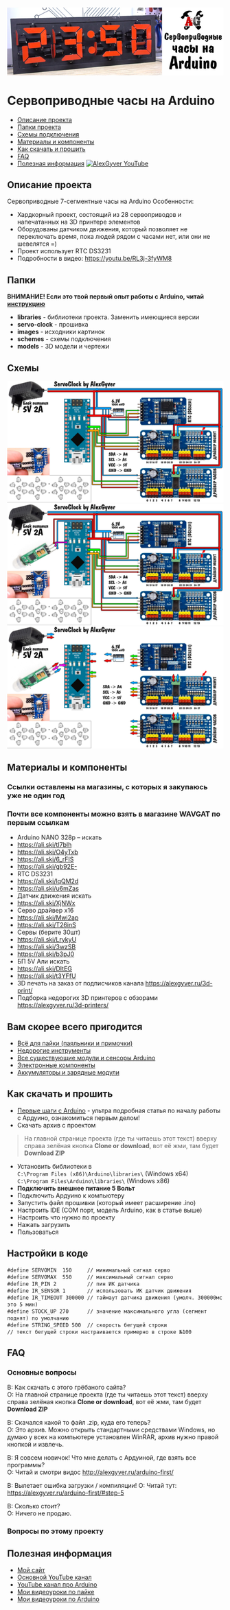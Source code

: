 ![PROJECT_PHOTO](https://github.com/AlexGyver/ServoClock/blob/master/proj_img.jpg)
# Сервоприводные часы на Arduino
* [Описание проекта](#chapter-0)
* [Папки проекта](#chapter-1)
* [Схемы подключения](#chapter-2)
* [Материалы и компоненты](#chapter-3)
* [Как скачать и прошить](#chapter-4)
* [FAQ](#chapter-5)
* [Полезная информация](#chapter-6)
[![AlexGyver YouTube](http://alexgyver.ru/git_banner.jpg)](https://www.youtube.com/channel/UCgtAOyEQdAyjvm9ATCi_Aig?sub_confirmation=1)

<a id="chapter-0"></a>
## Описание проекта
Сервоприводные 7-сегментные часы на Arduino
Особенности:
- Хардкорный проект, состоящий из 28 сервоприводов и напечатанных на 3D принтере элементов
- Оборудованы датчиком движения, который позволяет не переключать время, пока людей рядом с часами нет, или они не шевелятся =)
- Проект использует RTC DS3231
- Подробности в видео: https://youtu.be/RL3j-3fyWM8
<a id="chapter-1"></a>
## Папки
**ВНИМАНИЕ! Если это твой первый опыт работы с Arduino, читай [инструкцию](#chapter-4)**
- **libraries** - библиотеки проекта. Заменить имеющиеся версии
- **servo-clock** - прошивка
- **images** - исходники картинок
- **schemes** - схемы подключения
- **models** - 3D модели и чертежи

<a id="chapter-2"></a>
## Схемы
![SCHEME](https://github.com/AlexGyver/ServoClock/blob/master/schemes/scheme1.jpg)
![SCHEME](https://github.com/AlexGyver/ServoClock/blob/master/schemes/scheme2.jpg)
![SCHEME](https://github.com/AlexGyver/ServoClock/blob/master/schemes/scheme3.jpg)

<a id="chapter-3"></a>
## Материалы и компоненты
### Ссылки оставлены на магазины, с которых я закупаюсь уже не один год
### Почти все компоненты можно взять в магазине WAVGAT по первым ссылкам
* Arduino NANO 328p – искать
* https://ali.ski/tI7blh
* https://ali.ski/O4yTxb
* https://ali.ski/6_rFIS
* https://ali.ski/gb92E-
* RTC DS3231
* https://ali.ski/lqQM2d
* https://ali.ski/u6mZas
* Датчик движения искать
* https://ali.ski/XjNWx
* Серво драйвер х16
* https://ali.ski/Mwi2ap
* https://ali.ski/T26inS
* Сервы (берите 30шт)
* https://ali.ski/LrykyU
* https://ali.ski/3wzSB
* https://ali.ski/b3pJ0
* БП 5V Али искать
* https://ali.ski/DItEG
* https://ali.ski/t3YFfU
* 3D печать на заказ от подписчиков канала https://alexgyver.ru/3d-print/
* Подборка недорогих 3D принтеров с обзорами https://alexgyver.ru/3d-printers/

## Вам скорее всего пригодится
* [Всё для пайки (паяльники и примочки)](http://alexgyver.ru/all-for-soldering/)
* [Недорогие инструменты](http://alexgyver.ru/my_instruments/)
* [Все существующие модули и сенсоры Arduino](http://alexgyver.ru/arduino_shop/)
* [Электронные компоненты](http://alexgyver.ru/electronics/)
* [Аккумуляторы и зарядные модули](http://alexgyver.ru/18650/)

<a id="chapter-4"></a>
## Как скачать и прошить
* [Первые шаги с Arduino](http://alexgyver.ru/arduino-first/) - ультра подробная статья по началу работы с Ардуино, ознакомиться первым делом!
* Скачать архив с проектом
> На главной странице проекта (где ты читаешь этот текст) вверху справа зелёная кнопка **Clone or download**, вот её жми, там будет **Download ZIP**
* Установить библиотеки в  
`C:\Program Files (x86)\Arduino\libraries\` (Windows x64)  
`C:\Program Files\Arduino\libraries\` (Windows x86)
* **Подключить внешнее питание 5 Вольт**
* Подключить Ардуино к компьютеру
* Запустить файл прошивки (который имеет расширение .ino)
* Настроить IDE (COM порт, модель Arduino, как в статье выше)
* Настроить что нужно по проекту
* Нажать загрузить
* Пользоваться  

## Настройки в коде
    #define SERVOMIN  150     // минимальный сигнал серво
    #define SERVOMAX  550     // максимальный сигнал серво
    #define IR_PIN 2          // пин ИК датчика
    #define IR_SENSOR 1       // использовать ИК датчик движения
    #define IR_TIMEOUT 300000 // таймаут датчика движения (умолч. 300000мс это 5 мин)
    #define STOCK_UP 270      // значение максимального угла (сегмент поднят) по умолчанию
    #define STRING_SPEED 500  // скорость бегущей строки
    // текст бегущей строки настраивается примерно в строке №100
	
<a id="chapter-5"></a>
## FAQ
### Основные вопросы
В: Как скачать с этого грёбаного сайта?  
О: На главной странице проекта (где ты читаешь этот текст) вверху справа зелёная кнопка **Clone or download**, вот её жми, там будет **Download ZIP**

В: Скачался какой то файл .zip, куда его теперь?  
О: Это архив. Можно открыть стандартными средствами Windows, но думаю у всех на компьютере установлен WinRAR, архив нужно правой кнопкой и извлечь.

В: Я совсем новичок! Что мне делать с Ардуиной, где взять все программы?  
О: Читай и смотри видос http://alexgyver.ru/arduino-first/

В: Вылетает ошибка загрузки / компиляции!
О: Читай тут: https://alexgyver.ru/arduino-first/#step-5

В: Сколько стоит?  
О: Ничего не продаю.

### Вопросы по этому проекту

<a id="chapter-6"></a>
## Полезная информация
* [Мой сайт](http://alexgyver.ru/)
* [Основной YouTube канал](https://www.youtube.com/channel/UCgtAOyEQdAyjvm9ATCi_Aig?sub_confirmation=1)
* [YouTube канал про Arduino](https://www.youtube.com/channel/UC4axiS76D784-ofoTdo5zOA?sub_confirmation=1)
* [Мои видеоуроки по пайке](https://www.youtube.com/playlist?list=PLOT_HeyBraBuMIwfSYu7kCKXxQGsUKcqR)
* [Мои видеоуроки по Arduino](http://alexgyver.ru/arduino_lessons/)